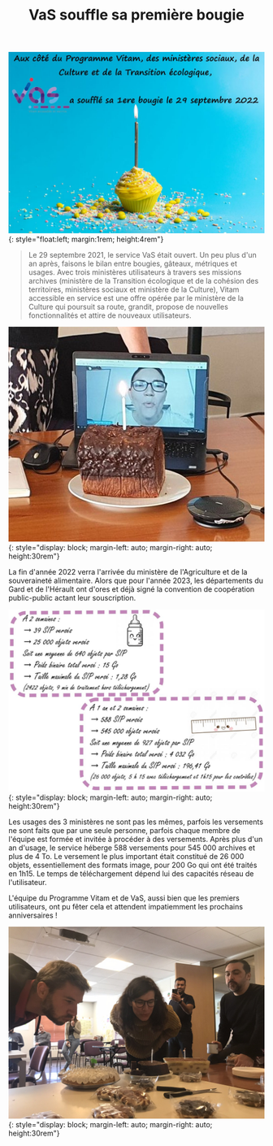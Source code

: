 ﻿---
layout: post
title: VaS souffle sa première bougie
---

![Logos](/public/images/1an.JPG){: style="float:left; margin:1rem; height:4rem"}
> Le 29 septembre 2021, le service VaS était ouvert. Un peu plus d'un an après, faisons le bilan entre bougies, gâteaux, métriques et usages.
> Avec trois ministères utilisateurs à travers ses missions archives (ministère de la Transition écologique et de la cohésion des territoires, ministères sociaux et ministère de la Culture), Vitam accessible en service est une offre opérée par le ministère de la Culture qui poursuit sa route, grandit, propose de nouvelles fonctionnalités et attire de nouveaux utilisateurs.

![Logos](/public/images/VaS_1.jpg){: style="display: block; margin-left: auto; margin-right: auto; height:30rem"} 

La fin d'année 2022 verra l'arrivée du ministère de l'Agriculture et de la souveraineté alimentaire. Alors que pour l'année 2023, les départements du Gard et de l'Hérault ont d'ores et déjà signé la convention de coopération public-public actant leur souscription.

![Logos](/public/images/VaS_1_ter.jpg){: style="display: block; margin-left: auto; margin-right: auto; height:30rem"}

Les usages des 3 ministères ne sont pas les mêmes, parfois les versements ne sont faits que par une seule personne, parfois chaque membre de l'équipe est formée et invitée à procéder à des versements. Après plus d'un an d'usage, le service héberge 588 versements pour 545 000 archives et plus de 4 To. 
Le versement le plus important était constitué de 26 000 objets, essentiellement des formats image, pour 200 Go qui ont été traités en 1h15. Le temps de téléchargement dépend lui des capacités réseau de l'utilisateur.

L'équipe du Programme Vitam et de VaS, aussi bien que les premiers utilisateurs, ont pu fêter cela et attendent impatiemment les prochains anniversaires !

![Logos](/public/images/VaS_1_bis.jpg){: style="display: block; margin-left: auto; margin-right: auto; height:30rem"}